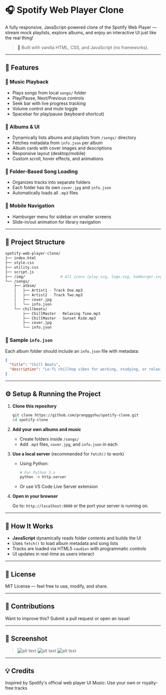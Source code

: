 # 🎧 Spotify Web Player Clone

A fully responsive, JavaScript-powered clone of the Spotify Web Player — stream mock playlists, explore albums, and enjoy an interactive UI just like the real thing!

> 🚀 Built with vanilla HTML, CSS, and JavaScript (no frameworks).

---

## 📌 Features

### 🎵 Music Playback
- Plays songs from local `songs/` folder
- Play/Pause, Next/Previous controls
- Seek bar with live progress tracking
- Volume control and mute toggle
- Spacebar for play/pause (keyboard shortcut)

### 💽 Albums & UI
- Dynamically lists albums and playlists from `/songs/` directory
- Fetches metadata from `info.json` per album
- Album cards with cover images and descriptions
- Responsive layout (desktop/mobile)
- Custom scroll, hover effects, and animations

### 📂 Folder-Based Song Loading
- Organizes tracks into separate folders
- Each folder has its own `cover.jpg` and `info.json`
- Automatically loads all `.mp3` files

### 📱 Mobile Navigation
- Hamburger menu for sidebar on smaller screens
- Slide-in/out animation for library navigation

---

## 📁 Project Structure

```bash
spotify-web-player-clone/
├── index.html
├── style.css
├── utility.css
├── script.js
├── /img/                # All icons (play.svg, logo.svg, hamburger.svg, etc.)
└── /songs/
    ├── atbsm/
    │   ├── Artist1 - Track One.mp3
    │   ├── Artist2 - Track Two.mp3
    │   ├── cover.jpg
    │   └── info.json
    └── chillbeats/
        ├── ChillMaster - Relaxing Tune.mp3
        ├── ChillMaster - Sunset Ride.mp3
        ├── cover.jpg
        └── info.json
````

### 🔎 Sample `info.json`

Each album folder should include an `info.json` file with metadata:

```json
{
  "title": "Chill Beats",
  "description": "Lo-fi chillhop vibes for working, studying, or relaxing. Powered by ChillMaster."
}
```

---

## ⚙️ Setup & Running the Project

1. **Clone this repository**

   ```bash
   git clone https://github.com/prangggshu/spotify-clone.git
   cd spotify-clone
   ```

2. **Add your own albums and music**

   * Create folders inside `/songs/`
   * Add `.mp3` files, `cover.jpg`, and `info.json` in each

3. **Use a local server** (recommended for `fetch()` to work)

   * Using Python:

     ```bash
     # For Python 3.x
     python -m http.server
     ```
   * Or use VS Code Live Server extension

4. **Open in your browser**

   Go to: `http://localhost:8000` or the port your server is running on.

---

## 🧠 How It Works

* **JavaScript** dynamically reads folder contents and builds the UI
* Uses `fetch()` to load album metadata and song lists
* Tracks are loaded via HTML5 `<audio>` with programmatic controls
* UI updates in real-time as users interact

---

## 📜 License

MIT License — feel free to use, modify, and share.

---

## 🙌 Contributions

Want to improve this? Submit a pull request or open an issue!

---

## 🎨 Screenshot

> ![alt text](image-1.png)
![alt text](image.png)
![alt text](image-2.png)
---

## 💡 Credits

Inspired by Spotify's official web player UI
Music: Use your own or royalty-free tracks



